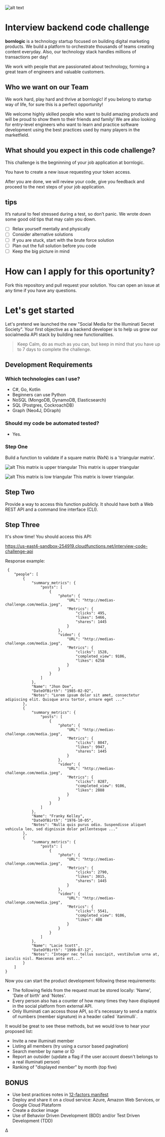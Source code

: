 ![alt text](http://branding.bornlogic.com.s3-website-sa-east-1.amazonaws.com/static/files-download/logo/logo-roxo.svg 'Bornlogic')

# Interview backend code challenge

**bornlogic** is a technology startup focused on building digital marketing products. We build a platform to orchestrate thousands of teams creating content everyday. Also, our technology stack handles millions of transactions per day!

We work with people that are passionated about technology, forming a great team of engineers and valuable customers.

## Who we want on our Team

We work hard, play hard and thrive at bornlogic! if you belong to startup way of life, for sure this is a perfect opportunity!

We welcome highly skilled people who want to build amazing products and will be proud to show them to their friends and family! We are also looking for entry-level engineers who want to learn and practice software development using the best practices used by many players in the marketfield.

## What should you expect in this code challenge?

This challenge is the begninning of your job application at bornlogic. 

You have to create a new issue requesting your token access.

After you are done, we will review your code, give you feedback and proceed to the next steps of your job application.


## tips
It’s natural to feel stressed during a test, so don’t panic. We wrote down some good old tips that may calm you down.

- [ ] Relax yourself mentally and physically
- [ ] Consider alternative solutions
- [ ] If you are stuck, start with the brute force solution
- [ ] Plan out the full solution before you code
- [ ] Keep the big picture in mind

# How can I apply for this oportunity?
Fork this repository and pull request your solution. 
You can open an issue at any time if you have any questions.

# Let's get started 

Let's pretend we launched the new "Social Media for the Illuminati Secret Society". 
Your first objective as a backend developer is to help us grow our socialmedia API stack by building new functionalities.

> Keep Calm, do as much as you can, but keep in mind that you have up to 7 days to complete the challenge.

## Development Requirements

### Which technologies can I use?
- C#, Go, Kotlin
- Beginners can use Python
- NoSQL (MongoDB, DynamoDB, Elasticsearch)
- SQL (Postgres, CockroachDB)
- Graph (Neo4J, DGraph)

### Should my code be automated tested?
- Yes.

### Step One 

Build a function to validate if a square matrix (NxN) is a 'triangular matrix'. 

![alt This matrix is upper triangular](https://wikimedia.org/api/rest_v1/media/math/render/svg/d2ed83943adf49954804bdfa12ca1bb4b278a64d)
This matrix is upper triangular

![alt This matrix is low triangular](https://wikimedia.org/api/rest_v1/media/math/render/svg/3fc7115ee860d2758e890e4de5217aafb89d90e6)
This matrix is lower triangular.

## Step Two

Provide a way to access this function publicly. It should have both a Web REST API and a command line interface (CLI).

## Step Three

It's show time! You should access this API:

https://us-east4-sandbox-254919.cloudfunctions.net/interview-code-challenge-api

Response example:

     {
        "people": [
            {
                "summary_metrics": {
                    "posts": [
                        {
                            "photo": {
                                "URL": "http://medias-challenge.com/media.jpeg",
                                "Metrics": {
                                    "clicks": 495,
                                    "likes": 5466,
                                    "shares": 1445
                                }
                            },
                            "video": {
                                "URL": "http://medias-challenge.com/media.jpeg",
                                "Metrics": {
                                    "clicks": 1528,
                                    "completed_view": 9106,
                                    "likes": 6258
                                }
                            }
                        }
                    ]
                },
                "Name": "Jhon Doe",
                "DateOfBirth": "1985-02-02",
                "Notes": "Lorem ipsum dolor sit amet, consectetur adipiscing elit. Quisque arcu tortor, ornare eget ..."
            },
            {
                "summary_metrics": {
                    "posts": [
                        {
                            "photo": {
                                "URL": "http://medias-challenge.com/media.jpeg",
                                "Metrics": {
                                    "clicks": 8047,
                                    "likes": 9947,
                                    "shares": 1445
                                }
                            },
                            "video": {
                                "URL": "http://medias-challenge.com/media.jpeg",
                                "Metrics": {
                                    "clicks": 8287,
                                    "completed_view": 9106,
                                    "likes": 2888
                                }
                            }
                        }
                    ]
                },
                "Name": "Franky Kelley",
                "DateOfBirth": "1976-10-05",
                "Notes": "Nulla quis purus odio. Suspendisse aliquet vehicula leo, sed dignissim dolor pellentesque ..."
            },
            {
                "summary_metrics": {
                    "posts": [
                        {
                            "photo": {
                                "URL": "http://medias-challenge.com/media.jpeg",
                                "Metrics": {
                                    "clicks": 2790,
                                    "likes": 3015,
                                    "shares": 1445
                                }
                            },
                            "video": {
                                "URL": "http://medias-challenge.com/media.jpeg",
                                "Metrics": {
                                    "clicks": 5541,
                                    "completed_view": 9106,
                                    "likes": 408
                                }
                            }
                        }
                    ]
                },
                "Name": "Lacie Scott",
                "DateOfBirth": "1999-07-12",
                "Notes": "Integer nec tellus suscipit, vestibulum urna at, iaculis nisl. Maecenas ante est..."
            }
        ]
    }


Now you can start the product development following these requirements:

- The following fields from the request must be stored locally: 'Name', 'Date of birth' and 'Notes'.
- Every person also has a counter of how many times they have displayed in the social platform from external API.
- Only Illuminati can access those API, so it's necessary to send a matrix of numbers (member signature) in a header called ´itanimulli´.

It would be great to see these methods, but we would love to hear your proposed list:
- Invite a new illuminati member
- Listing all members (try using a cursor based pagination)
- Search member by name or ID
- Report an outsider (update a flag if the user account doesn't belongs to a real illuminati person)
- Ranking of "displayed member" by month (top five)


## BONUS

- Use best practices notes in [12-factors manifest](https://12factor.net) 
- Deploy and share it on a cloud service: Azure, Amazon Web Services, or Google Cloud Plataform 
- Create a docker image
- Use of Behavior Driven Development (BDD) and/or Test Driven Development (TDD)

Δ
